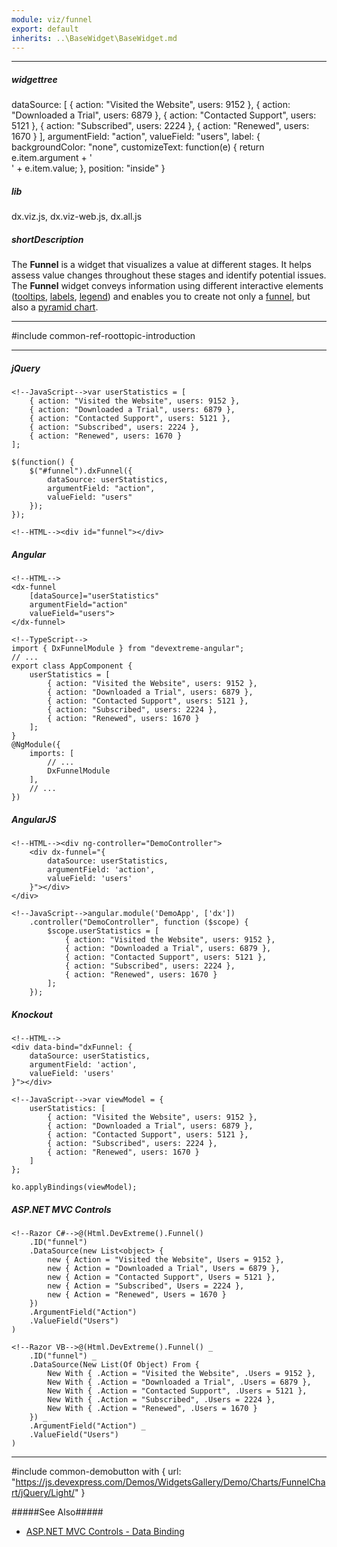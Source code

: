 ```yaml
---
module: viz/funnel
export: default
inherits: ..\BaseWidget\BaseWidget.md
---
```

---
##### widgettree
dataSource: [
    { action: "Visited the Website", users: 9152 },
    { action: "Downloaded a Trial", users: 6879 },
    { action: "Contacted Support", users: 5121 },
    { action: "Subscribed", users: 2224 },
    { action: "Renewed", users: 1670 }
],
argumentField: "action",
valueField: "users",
label: {
    backgroundColor: "none",
    customizeText: function(e) { return e.item.argument + '<br />' + e.item.value; },
    position: "inside"
}

##### lib
dx.viz.js, dx.viz-web.js, dx.all.js

##### shortDescription
The **Funnel** is a widget that visualizes a value at different stages. It helps assess value changes throughout these stages and identify potential issues. The **Funnel** widget conveys information using different interactive elements ([tooltips](/api-reference/20%20Data%20Visualization%20Widgets/dxFunnel/1%20Configuration/tooltip '/Documentation/ApiReference/Data_Visualization_Widgets/dxFunnel/Configuration/tooltip/'), [labels](/api-reference/20%20Data%20Visualization%20Widgets/dxFunnel/1%20Configuration/label '/Documentation/ApiReference/Data_Visualization_Widgets/dxFunnel/Configuration/label/'), [legend](/api-reference/20%20Data%20Visualization%20Widgets/dxFunnel/1%20Configuration/legend '/Documentation/ApiReference/Data_Visualization_Widgets/dxFunnel/Configuration/legend/')) and enables you to create not only a [funnel](https://js.devexpress.com/Demos/WidgetsGallery/Demo/Charts/FunnelChart/jQuery/Light), but also a [pyramid chart](https://js.devexpress.com/Demos/WidgetsGallery/Demo/Charts/PyramidChart/jQuery/Light).

---
#include common-ref-roottopic-introduction

---
##### jQuery

    <!--JavaScript-->var userStatistics = [
        { action: "Visited the Website", users: 9152 },
        { action: "Downloaded a Trial", users: 6879 },
        { action: "Contacted Support", users: 5121 },
        { action: "Subscribed", users: 2224 },
        { action: "Renewed", users: 1670 }
    ];

    $(function() {
        $("#funnel").dxFunnel({
            dataSource: userStatistics,
            argumentField: "action",
            valueField: "users"
        });
    });

    <!--HTML--><div id="funnel"></div>

##### Angular

    <!--HTML-->
    <dx-funnel
        [dataSource]="userStatistics"
        argumentField="action"
        valueField="users">
    </dx-funnel>

    <!--TypeScript-->
    import { DxFunnelModule } from "devextreme-angular";
    // ...
    export class AppComponent {
        userStatistics = [
            { action: "Visited the Website", users: 9152 },
            { action: "Downloaded a Trial", users: 6879 },
            { action: "Contacted Support", users: 5121 },
            { action: "Subscribed", users: 2224 },
            { action: "Renewed", users: 1670 }
        ];
    }
    @NgModule({
        imports: [
            // ...
            DxFunnelModule
        ],
        // ...
    })

##### AngularJS

    <!--HTML--><div ng-controller="DemoController">
        <div dx-funnel="{
            dataSource: userStatistics,
            argumentField: 'action',
            valueField: 'users'
        }"></div>
    </div>

    <!--JavaScript-->angular.module('DemoApp', ['dx'])
        .controller("DemoController", function ($scope) {
            $scope.userStatistics = [
                { action: "Visited the Website", users: 9152 },
                { action: "Downloaded a Trial", users: 6879 },
                { action: "Contacted Support", users: 5121 },
                { action: "Subscribed", users: 2224 },
                { action: "Renewed", users: 1670 }
            ];
        });

##### Knockout

    <!--HTML-->
    <div data-bind="dxFunnel: {
        dataSource: userStatistics,
        argumentField: 'action',
        valueField: 'users'
    }"></div>

    <!--JavaScript-->var viewModel = {
        userStatistics: [
            { action: "Visited the Website", users: 9152 },
            { action: "Downloaded a Trial", users: 6879 },
            { action: "Contacted Support", users: 5121 },
            { action: "Subscribed", users: 2224 },
            { action: "Renewed", users: 1670 }
        ]
    };

    ko.applyBindings(viewModel);

##### ASP.NET MVC Controls

    <!--Razor C#-->@(Html.DevExtreme().Funnel()
        .ID("funnel")
        .DataSource(new List<object> {
            new { Action = "Visited the Website", Users = 9152 },
            new { Action = "Downloaded a Trial", Users = 6879 },
            new { Action = "Contacted Support", Users = 5121 },
            new { Action = "Subscribed", Users = 2224 },
            new { Action = "Renewed", Users = 1670 }
        })
        .ArgumentField("Action")
        .ValueField("Users")
    )

    <!--Razor VB-->@(Html.DevExtreme().Funnel() _
        .ID("funnel") _
        .DataSource(New List(Of Object) From {
            New With { .Action = "Visited the Website", .Users = 9152 },
            New With { .Action = "Downloaded a Trial", .Users = 6879 },
            New With { .Action = "Contacted Support", .Users = 5121 },
            New With { .Action = "Subscribed", .Users = 2224 },
            New With { .Action = "Renewed", .Users = 1670 }
        }) _
        .ArgumentField("Action") _
        .ValueField("Users")
    )

---

#include common-demobutton with {
    url: "https://js.devexpress.com/Demos/WidgetsGallery/Demo/Charts/FunnelChart/jQuery/Light/"
}

#####See Also#####
- [ASP.NET MVC Controls - Data Binding](/concepts/35%20ASP.NET%20MVC%20Controls/30%20Data%20Binding '/Documentation/Guide/ASP.NET_MVC_Controls/Data_Binding/')